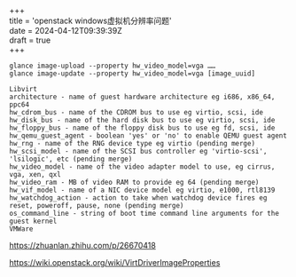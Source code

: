 +++  
title = 'openstack windows虚拟机分辨率问题'  
date = 2024-04-12T09:39:39Z  
draft = true  
+++

```
glance image-upload --property hw_video_model=vga …… 
glance image-update --property hw_video_model=vga [image_uuid]
```
```
Libvirt
architecture - name of guest hardware architecture eg i686, x86_64, ppc64
hw_cdrom_bus - name of the CDROM bus to use eg virtio, scsi, ide
hw_disk_bus - name of the hard disk bus to use eg virtio, scsi, ide
hw_floppy_bus - name of the floppy disk bus to use eg fd, scsi, ide
hw_qemu_guest_agent - boolean 'yes' or 'no' to enable QEMU guest agent
hw_rng - name of the RNG device type eg virtio (pending merge)
hw_scsi_model - name of the SCSI bus controller eg 'virtio-scsi', 'lsilogic', etc (pending merge)
hw_video_model - name of the video adapter model to use, eg cirrus, vga, xen, qxl
hw_video_ram - MB of video RAM to provide eg 64 (pending merge)
hw_vif_model - name of a NIC device model eg virtio, e1000, rtl8139
hw_watchdog_action - action to take when watchdog device fires eg reset, poweroff, pause, none (pending merge)
os_command_line - string of boot time command line arguments for the guest kernel
VMWare
```
https://zhuanlan.zhihu.com/p/26670418

https://wiki.openstack.org/wiki/VirtDriverImageProperties